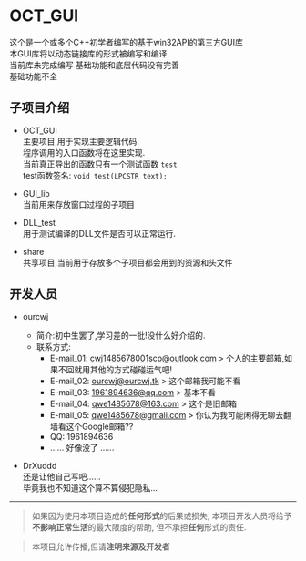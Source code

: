 # OCT_GUI

这个是一个或多个C++初学者编写的基于win32API的第三方GUI库  
本GUI库将以动态链接库的形式被编写和编译.  
当前库未完成编写  基础功能和底层代码没有完善  
基础功能不全  

## 子项目介绍

- OCT_GUI  
    主要项目,用于实现主要逻辑代码.  
    程序调用的入口函数将在这里实现.  
    当前真正导出的函数只有一个测试函数 `test`  
    test函数签名: ` void test(LPCSTR text); `  

- GUI_lib  
    当前用来存放窗口过程的子项目  

- DLL_test  
    用于测试编译的DLL文件是否可以正常运行.  

- share  
    共享项目,当前用于存放多个子项目都会用到的资源和头文件  

## 开发人员

- ourcwj  
    - 简介:初中生罢了,学习差的一批!没什么好介绍的.  
    - 联系方式:  
        - E-mail_01: <cwj1485678001scp@outlook.com>   > 个人的主要邮箱,如果不回就用其他的方式碰碰运气吧!
        - E-mail_02: <ourcwj@ourcwj.tk>               > 这个邮箱我可能不看
        - E-mail_03: <1961894636@qq.com>              > 基本不看
        - E-mail_04: <qwe1485678@163.com>             > 这个是旧邮箱
        - E-mail_05: <qwe1485678@gmali.com>           > 你认为我可能闲得无聊去翻墙看这个Google邮箱??
        - QQ: 1961894636
        - ......  好像没了 ......

- DrXuddd  
    还是让他自己写吧......  
    毕竟我也不知道这个算不算侵犯隐私...

---

> 如果因为使用本项目造成的**任何形式**的后果或损失, 本项目开发人员将给予**不影响正常生活**的最大限度的帮助, 但不承担**任何**形式的责任.  

> 本项目允许传播,但请**注明来源及开发者**  
